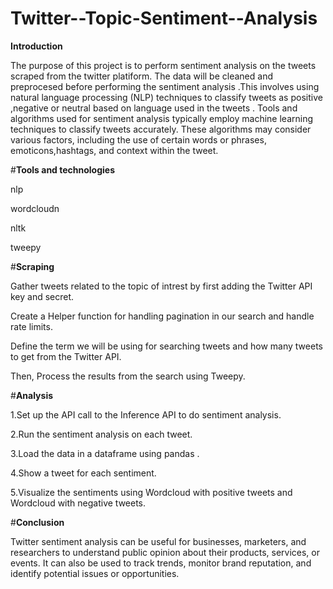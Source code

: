 # Twitter--Topic-Sentiment--Analysis
**Introduction**

The purpose of this project is to perform sentiment analysis on the tweets  scraped from the twitter platiform.
The data will be cleaned and preprocesed before performing the sentiment analysis .This involves using natural language processing (NLP) techniques to classify tweets as positive ,negative or neutral based on language used in the tweets .
Tools and algorithms used for sentiment analysis typically employ machine learning techniques to classify tweets accurately.
These algorithms may consider various factors, including the use of certain words or phrases, emoticons,hashtags, and context within the tweet.

#**Tools and technologies** 

nlp

wordcloudn

nltk

tweepy

#**Scraping**

Gather tweets related to the topic of intrest by first adding the Twitter API key and secret.

Create  a Helper function for handling pagination in our search and handle rate limits.

Define  the term we will be using for searching tweets and how many tweets to get from the Twitter API.

Then, Process  the results from the search using Tweepy.


#**Analysis**

1.Set up the API call to the Inference API to do sentiment analysis.

2.Run the sentiment analysis on each tweet.

3.Load the data in a dataframe using pandas .

4.Show a tweet for each sentiment.

5.Visualize the sentiments using Wordcloud with positive tweets and Wordcloud with negative tweets.


#**Conclusion**

Twitter sentiment analysis can be useful for businesses, marketers, and researchers to understand public opinion about their products, services, or events. It can also be used to track trends, monitor brand reputation, and identify potential issues or opportunities.



